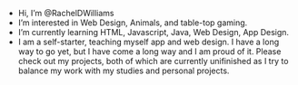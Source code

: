 - Hi, I’m @RachelDWilliams
- I’m interested in Web Design, Animals, and table-top gaming.
- I’m currently learning HTML, Javascript, Java, Web Design, App Design.
- I am a self-starter, teaching myself app and web design.  I have a long 
      way to go yet, but I have come a long way and I am proud of it. Please
      check out my projects, both of which are currently unifinished 
      as I try to balance my work with my studies and personal projects.
